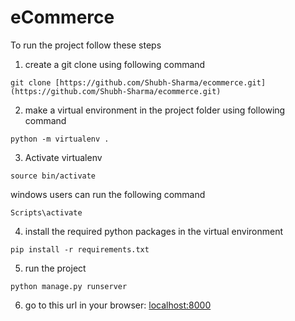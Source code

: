 # eCommerce

To run the project follow these steps

1. create a git clone using following command
```
git clone [https://github.com/Shubh-Sharma/ecommerce.git](https://github.com/Shubh-Sharma/ecommerce.git)

```
2. make a virtual environment in the project folder using following command
```
python -m virtualenv .
```
3. Activate virtualenv 
```
source bin/activate
```
windows users can run the following command
```
Scripts\activate
```
4. install the required python packages in the virtual environment
```
pip install -r requirements.txt
```
5. run the project 
```
python manage.py runserver
```
6. go to this url in your browser: [localhost:8000](localhost:8000/)
